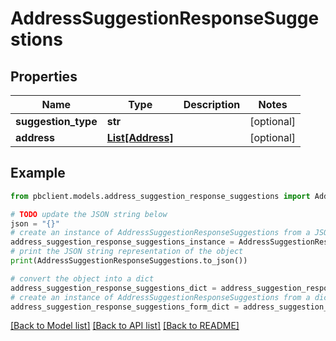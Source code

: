 # AddressSuggestionResponseSuggestions


## Properties

Name | Type | Description | Notes
------------ | ------------- | ------------- | -------------
**suggestion_type** | **str** |  | [optional] 
**address** | [**List[Address]**](Address.md) |  | [optional] 

## Example

```python
from pbclient.models.address_suggestion_response_suggestions import AddressSuggestionResponseSuggestions

# TODO update the JSON string below
json = "{}"
# create an instance of AddressSuggestionResponseSuggestions from a JSON string
address_suggestion_response_suggestions_instance = AddressSuggestionResponseSuggestions.from_json(json)
# print the JSON string representation of the object
print(AddressSuggestionResponseSuggestions.to_json())

# convert the object into a dict
address_suggestion_response_suggestions_dict = address_suggestion_response_suggestions_instance.to_dict()
# create an instance of AddressSuggestionResponseSuggestions from a dict
address_suggestion_response_suggestions_form_dict = address_suggestion_response_suggestions.from_dict(address_suggestion_response_suggestions_dict)
```
[[Back to Model list]](../README.md#documentation-for-models) [[Back to API list]](../README.md#documentation-for-api-endpoints) [[Back to README]](../README.md)


